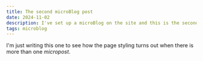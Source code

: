 ```yaml
---
title: The second microBlog post
date: 2024-11-02
description: I've set up a microBlog on the site and this is the second post in it.
tags: microblog
---
```


I'm just writing this one to see how the page styling turns out when there is more than one _micropost_.
